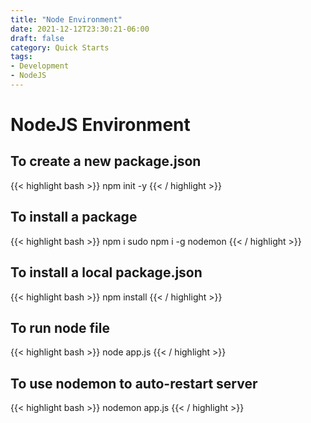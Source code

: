 ```yaml
---
title: "Node Environment"
date: 2021-12-12T23:30:21-06:00
draft: false
category: Quick Starts
tags:
- Development
- NodeJS
---
```


# NodeJS Environment

## To create a new package.json
{{< highlight bash >}}
npm init -y
{{< / highlight >}}

## To install a package
{{< highlight bash >}}
npm i <package-name>
sudo npm i -g nodemon
{{< / highlight >}}

## To install a local package.json
{{< highlight bash >}}
npm install
{{< / highlight >}}

## To run node file
{{< highlight bash >}}
node app.js
{{< / highlight >}}

## To use nodemon to auto-restart server
{{< highlight bash >}}
nodemon app.js
{{< / highlight >}}
